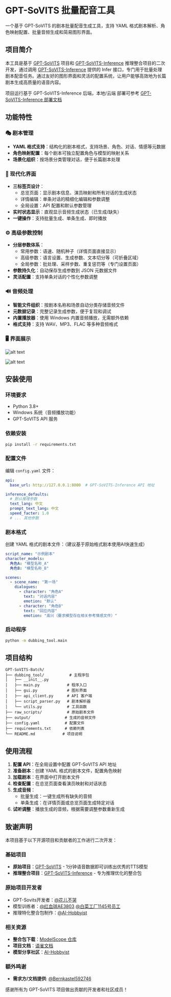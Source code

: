 # GPT-SoVITS 批量配音工具

一个基于 GPT-SoVITS 的剧本批量配音生成工具，支持 YAML 格式剧本解析、角色映射配置、批量音频生成和简易图形界面。

## 项目简介

本工具是基于 [GPT-SoVITS](https://github.com/RVC-Boss/GPT-SoVITS) 项目和 [GPT-SoVITS-Inference](https://github.com/AI-Hobbyist/GPT-SoVITS-Inference) 推理整合项目的二次开发，通过调用 [GPT-SoVITS-Inference](https://github.com/AI-Hobbyist/GPT-SoVITS-Inference) 提供的 Infer 接口，专门用于批量处理剧本配音任务。通过友好的图形界面和灵活的配置系统，让用户能够高效地为长篇剧本生成高质量的语音内容。

项目运行基于 GPT-SoVITS-Inference 后端，本地/云端 部署可参考 [GPT-SoVITS-Inference 部署文档](https://www.yuque.com/baicaigongchang1145haoyuangong/ib3g1e)

## 功能特性

### 🎭 剧本管理
- **YAML 格式支持**：结构化的剧本格式，支持场景、角色、对话、情感等元数据
- **角色映射配置**：每个剧本可独立配置角色与模型的映射关系
- **场景化组织**：按场景分类管理对话，便于长篇剧本处理

### 🎨 现代化界面
- **三标签页设计**：
  - 总览页面：显示剧本信息、演员映射和所有对话的生成状态
  - 详情编辑：单条对话的精细化编辑和参数调整
  - 全局设置：API 配置和默认参数管理
- **实时状态显示**：直观显示音频生成状态（已生成/缺失）
- **一键操作**：支持批量生成、单条生成、即时播放

### ⚙️ 高级参数控制
- **分层参数体系**：
  - 常用参数：语速、随机种子（详情页面直接显示）
  - 高级参数：语言设置、生成参数、文本切分等（可折叠区域）
  - 全局参数：批处理、采样步数、重复惩罚等（专门设置页面）
- **参数持久化**：自动保存生成参数到 JSON 元数据文件
- **灵活配置**：支持单条对话的个性化参数调整

### 🔊 音频处理
- **智能文件组织**：按剧本名称和场景自动分类存储音频文件
- **元数据记录**：完整记录生成参数，便于复现和调试
- **内置播放器**：使用 Windows 内置音频播放，无需额外依赖
- **格式支持**：支持 WAV、MP3、FLAC 等多种音频格式

### 🖥️ 界面展示

![alt text](images/tmpF6CB.png)

![alt text](images/tmp3CCE.png)

## 安装使用

### 环境要求
- Python 3.8+
- Windows 系统（音频播放功能）
- GPT-SoVITS API 服务

### 依赖安装
```bash
pip install -r requirements.txt
```

### 配置文件
编辑 `config.yaml` 文件：
```yaml
api:
  base_url: http://127.0.0.1:8000  # GPT-SoVITS-Inference API 地址

inference_defaults:
  # 默认推理参数
  text_lang: 中文
  prompt_text_lang: 中文
  speed_facter: 1.0
  # ... 其他参数
```

### 剧本格式
创建 YAML 格式的剧本文件：（建议基于原始格式剧本使用AI快速生成）
```yaml
script_name: "示例剧本"
character_models:
  角色A: "模型名称_A"
  角色B: "模型名称_B"

scenes:
  - scene_name: "第一场"
    dialogues:
      - character: "角色A"
        text: "对话内容"
        emotion: "默认"
      - character: "角色B"
        text: "回应内容"
        emotion: "高兴（要求模型存在相关参考情感文件）"
```

### 启动程序
```bash
python -m dubbing_tool.main
```

## 项目结构

```
GPT-SoVITS-Batch/
├── dubbing_tool/           # 主程序包
│   ├── __init__.py
│   ├── main.py            # 程序入口
│   ├── gui.py             # 图形界面
│   ├── api_client.py      # API 客户端
│   ├── script_parser.py   # 剧本解析器
│   └── utils.py           # 工具函数
├── raw_scripts/           # 原始剧本文件
├── output/               # 生成的音频文件
├── config.yaml           # 配置文件
├── requirements.txt      # 依赖列表
└── README.md            # 项目说明
```

## 使用流程

1. **配置 API**：在全局设置中配置 GPT-SoVITS API 地址
2. **准备剧本**：创建 YAML 格式的剧本文件，配置角色映射
3. **加载剧本**：在界面中打开剧本文件
4. **检查配置**：在总览页面查看演员映射和对话状态
5. **生成音频**：
   - 批量生成：一键生成所有缺失的音频
   - 单条生成：在详情页面或总览页面生成特定对话
6. **试听调整**：播放生成的音频，根据需要调整参数重新生成

## 致谢声明

本项目基于以下开源项目和贡献者的工作进行二次开发：

### 基础项目
- **原始项目**：[GPT-SoVITS](https://github.com/RVC-Boss/GPT-SoVITS) - 1分钟语音数据即可训练出优秀的TTS模型
- **推理整合项目**：[GPT-SoVITS-Inference](https://github.com/AI-Hobbyist/GPT-SoVITS-Inference) - 专为推理优化的整合包

### 原始项目开发者

- GPT-Sovits开发者：[@花儿不哭](https://space.bilibili.com/5760446)
- 模型训练者：[@红血球AE3803](https://space.bilibili.com/6589795) [@白菜工厂1145号员工](https://space.bilibili.com/518098961)
- 推理特化整合包制作：[@AI-Hobbyist](https://github.com/AI-Hobbyist)

### 相关资源
- **整合包下载**：[ModelScope 仓库](https://www.modelscope.cn/models/aihobbyist/GPT-SoVITS-Inference/files)
- **项目文档**：[语雀文档](https://www.yuque.com/baicaigongchang1145haoyuangong/ib3g1e)
- **模型分享社区**：[AI-Hobbyist](https://www.ai-hobbyist.com/)

### 额外鸣谢

- **需求方/文档提供**: [@Bernkastel592746](https://space.bilibili.com/39357696)

感谢所有为 GPT-SoVITS 项目做出贡献的开发者和社区成员！
